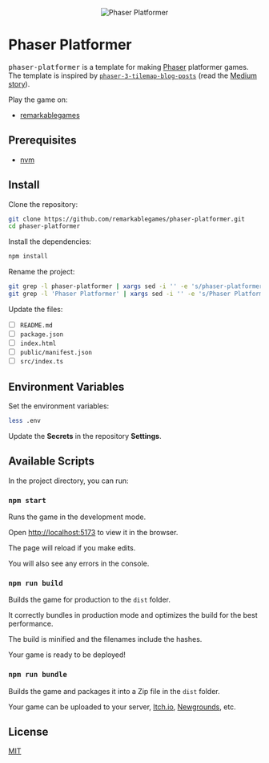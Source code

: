 <p align="center">
  <img src="https://github.com/remarkablegames/phaser-platformer/blob/master/public/logo192.png" alt="Phaser Platformer">
</p>

# Phaser Platformer

<kbd>phaser-platformer</kbd> is a template for making [Phaser](https://phaser.io/) platformer games. The template is inspired by [`phaser-3-tilemap-blog-posts`](https://github.com/mikewesthad/phaser-3-tilemap-blog-posts/tree/master/examples/post-2) (read the [Medium story](https://itnext.io/3d68e73d494a)).

Play the game on:

- [remarkablegames](https://remarkablegames.org/phaser-platformer/)

## Prerequisites

- [nvm](https://github.com/nvm-sh/nvm#readme)

## Install

Clone the repository:

```sh
git clone https://github.com/remarkablegames/phaser-platformer.git
cd phaser-platformer
```

Install the dependencies:

```sh
npm install
```

Rename the project:

```sh
git grep -l phaser-platformer | xargs sed -i '' -e 's/phaser-platformer/my-game/g'
git grep -l 'Phaser Platformer' | xargs sed -i '' -e 's/Phaser Platformer/My Game/g'
```

Update the files:

- [ ] `README.md`
- [ ] `package.json`
- [ ] `index.html`
- [ ] `public/manifest.json`
- [ ] `src/index.ts`

## Environment Variables

Set the environment variables:

```sh
less .env
```

Update the **Secrets** in the repository **Settings**.

## Available Scripts

In the project directory, you can run:

### `npm start`

Runs the game in the development mode.

Open [http://localhost:5173](http://localhost:5173) to view it in the browser.

The page will reload if you make edits.

You will also see any errors in the console.

### `npm run build`

Builds the game for production to the `dist` folder.

It correctly bundles in production mode and optimizes the build for the best performance.

The build is minified and the filenames include the hashes.

Your game is ready to be deployed!

### `npm run bundle`

Builds the game and packages it into a Zip file in the `dist` folder.

Your game can be uploaded to your server, [Itch.io](https://itch.io/), [Newgrounds](https://www.newgrounds.com/), etc.

## License

[MIT](LICENSE)
